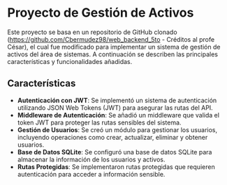 # Proyecto de Gestión de Activos

Este proyecto se basa en un repositorio de GitHub clonado (https://github.com/Cbermudez98/web_backend_5to - Créditos al profe César), el cual fue modificado para implementar un sistema de gestión de activos del área de sistemas. A continuación se describen las principales características y funcionalidades añadidas.

## Características

- **Autenticación con JWT**: Se implementó un sistema de autenticación utilizando JSON Web Tokens (JWT) para asegurar las rutas del API.
- **Middleware de Autenticación**: Se añadió un middleware que valida el token JWT para proteger las rutas sensibles del sistema.
- **Gestión de Usuarios**: Se creó un módulo para gestionar los usuarios, incluyendo operaciones como crear, actualizar, eliminar y obtener usuarios.
- **Base de Datos SQLite**: Se configuró una base de datos SQLite para almacenar la información de los usuarios y activos.
- **Rutas Protegidas**: Se implementaron rutas protegidas que requieren autenticación para acceder a información sensible.
